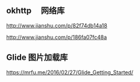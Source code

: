 
okhttp     网络库
-----
http://www.jianshu.com/p/82f74db14a18

http://www.jianshu.com/p/186fa07fc48a


Glide   图片加载库
------
https://mrfu.me/2016/02/27/Glide_Getting_Started/
